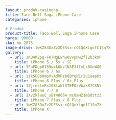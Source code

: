 ```yaml
---
layout: produk-casinghp
title: Taco Bell Saga iPhone Case
categories: iphone

# Produk
product-title: Taco Bell Saga iPhone Case
harga: 90000
sku: hn-2675
image-drive: 1wKZ83DxZz2DESsx-cQ1QoXLgofC1Sn7X
gallery:
  - url: 1KO4MZpq-FK7MgEwhw0vvpNw2fl2b3kmP
    title: iPhone 5 / 5s / SE
  - url: 1FaFDgp0159wxkUNz1N3E3fImLz0XeWQG
    title: iPhone 6 / 6s
  - url: 1jkSCOp0mpVvAdMRzb8BYgN1r2u1uap6t
    title: iPhone 6 Plus / 6s Plus
  - url: 1ZjrezleRsI08laNtXTEPOzVhakR7CSNY
    title: iPhone 7 / 8
  - url: 1Xv2klauC_sBt4806A_mc8mHZ1mQdztzZ
    title: iPhone 7 Plus / 8 Plus
  - url: 1wKZ83DxZz2DESsx-cQ1QoXLgofC1Sn7X
    title: iPhone X
---
```

